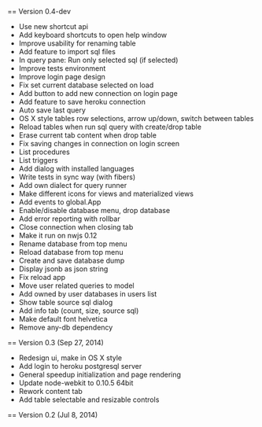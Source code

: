 == Version 0.4-dev

* Use new shortcut api
* Add keyboard shortcuts to open help window
* Improve usability for renaming table
* Add feature to import sql files
* In query pane: Run only selected sql (if selected)
* Improve tests environment
* Improve login page design
* Fix set current database selected on load
* Add button to add new connection on login page
* Add feature to save heroku connection
* Auto save last query
* OS X style tables row selections, arrow up/down, switch between tables
* Reload tables when run sql query with create/drop table
* Erase current tab content when drop table
* Fix saving changes in connection on login screen
* List procedures
* List triggers
* Add dialog with installed languages
* Write tests in sync way (with fibers)
* Add own dialect for query runner
* Make different icons for views and materialized views
* Add events to global.App
* Enable/disable database menu, drop database
* Add error reporting with rollbar
* Close connection when closing tab
* Make it run on nwjs 0.12
* Rename database from top menu
* Reload database from top menu
* Create and save database dump
* Display jsonb as json string
* Fix reload app
* Move user related queries to model
* Add owned by user databases in users list
* Show table source sql dialog
* Add info tab (count, size, source sql)
* Make default font helvetica
* Remove any-db dependency


== Version 0.3 (Sep 27, 2014)

* Redesign ui, make in OS X style
* Add login to heroku postgresql server
* General speedup initialization and page rendering
* Update node-webkit to 0.10.5 64bit
* Rework content tab
* Add table selectable and resizable controls

== Version 0.2 (Jul 8, 2014)
